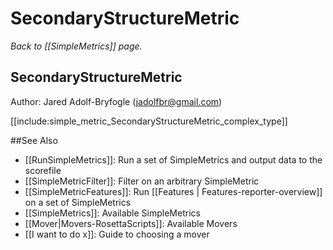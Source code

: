 # SecondaryStructureMetric
*Back to [[SimpleMetrics]] page.*
## SecondaryStructureMetric

Author: Jared Adolf-Bryfogle (jadolfbr@gmail.com)

[[include:simple_metric_SecondaryStructureMetric_complex_type]]

##See Also

* [[RunSimpleMetrics]]: Run a set of SimpleMetrics and output data to the scorefile
* [[SimpleMetricFilter]]: Filter on an arbitrary SimpleMetric
* [[SimpleMetricFeatures]]: Run [[Features | Features-reporter-overview]] on a set of SimpleMetrics
* [[SimpleMetrics]]: Available SimpleMetrics
* [[Mover|Movers-RosettaScripts]]: Available Movers
* [[I want to do x]]: Guide to choosing a mover
